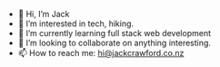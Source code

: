 - 👋 Hi, I’m Jack
- 👀 I’m interested in tech, hiking. 
- 🌱 I’m currently learning full stack web development
- 💞️ I’m looking to collaborate on anything interesting.
- 📫 How to reach me: hi@jackcrawford.co.nz

<!---
primes-unit/primes-unit is a ✨ special ✨ repository because its `README.md` (this file) appears on your GitHub profile.
You can click the Preview link to take a look at your changes.
--->
